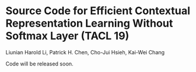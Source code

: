 # Source Code for Efficient Contextual Representation Learning Without Softmax Layer (TACL 19)
Liunian Harold Li, Patrick H. Chen, Cho-Jui Hsieh, Kai-Wei Chang


Code will be released soon. 
